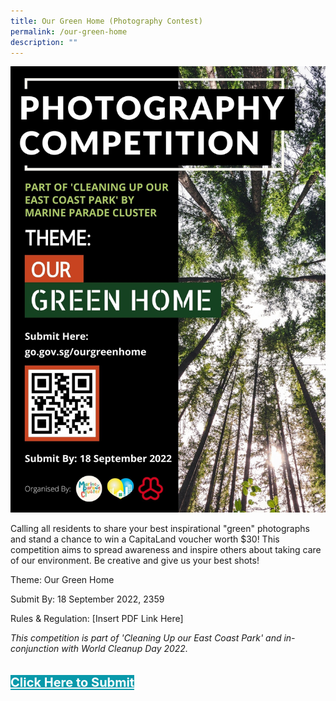 ```yaml
---
title: Our Green Home (Photography Contest)
permalink: /our-green-home
description: ""
---
```

![](/images/Programmes%20(August%202022)/OurGreenHome-PhotographyCompeition.jpg)

Calling all residents to share your best inspirational "green" photographs and stand a chance to win a CapitaLand voucher worth $30! This competition aims to spread awareness and inspire others about taking care of our environment. Be creative and give us your best shots!

Theme: Our Green Home 

Submit By: 18 September 2022, 2359

Rules & Regulation: [Insert PDF Link Here]

*This competition is part of 'Cleaning Up our East Coast Park' and in-conjunction with World Cleanup Day 2022.*

<div style="padding: 20px 0 0 0">
	<a href="http://go.gov.sg/our-green-home" style="font-size:20px; width:35%; height:60px; background-color:#0899AA; color:white" class="bp-button"><b>Click Here to Submit</b></a>
</div>